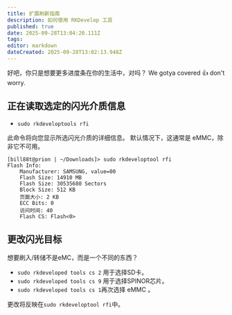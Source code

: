 ```yaml
---
title: 扩展刷新指南
description: 如何使用 RKDevelop 工具
published: true
date: 2025-09-28T13:04:20.111Z
tags:
editor: markdown
dateCreated: 2025-09-28T13:02:13.948Z
---
```


好吧，你只是想要更多进度条在你的生活中，对吗？
We gotya covered :thumbsup: don't worry.

## 正在读取选定的闪光介质信息

- `sudo rkdeveloptools rfi`

此命令将向您显示所选闪光介质的详细信息。
默认情况下，这通常是 eMMC，除非它不可用。

```
[bill88t@prion | ~/Downloads]> sudo rkdeveloptool rfi
Flash Info:
	Manufacturer: SAMSUNG, value=00
	Flash Size: 14910 MB
	Flash Size: 30535680 Sectors
	Block Size: 512 KB
	页面大小: 2 KB
	ECC Bits: 0
	访问时间: 40
	Flash CS: Flash<0>
```

## 更改闪光目标

想要刷入/转储不是eMC，而是一个不同的东西？

- `sudo rkdeveloped tools cs 2` 用于选择SD卡。
- `sudo rkdeveloped tools cs 9` 用于选择SPINOR芯片。
- `sudo rkdeveloped tools cs 1`再次选择 eMMC 。

更改将反映在`sudo rkdeveloptool rfi`中。